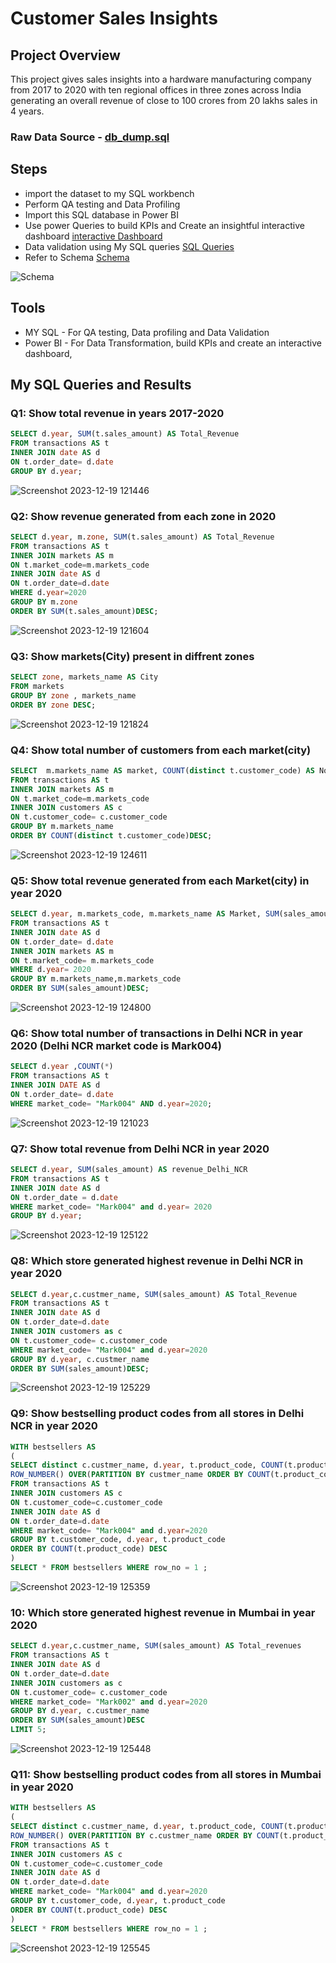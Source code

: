 # Customer Sales Insights

## Project Overview

This project gives sales insights into a hardware manufacturing company from 2017 to 2020 with ten regional offices in three zones across India generating an overall revenue of close to 100 crores from 20 lakhs sales in 4 years.

### Raw Data Source - [db_dump.sql](db_dump.sql)

## Steps

- import the dataset to my SQL workbench
- Perform QA testing and Data Profiling
- Import this SQL database in Power BI
- Use power Queries to build KPIs and Create an insightful interactive dashboard [interactive Dashboard](https://github.com/SushantKG/Customer-Sales-Insights/blob/main/Power%20BI%20Interactive%20Dashboard.pbix)
- Data validation using My SQL queries [SQL Queries](https://github.com/SushantKG/Customer-Sales-Insights/blob/main/MySQL%20Queries.sql)
- Refer to Schema [Schema](Schema.png)

![Schema](https://github.com/SushantKG/Customer-Sales-Insights/assets/152982735/bb7ecd70-a7cf-4520-b666-0ac1784de375)

## Tools

- MY SQL - For QA testing, Data profiling and Data Validation
- Power BI - For Data Transformation, build KPIs and create an interactive dashboard,

## My SQL Queries and Results



### Q1: Show total revenue in years 2017-2020
```SQL
SELECT d.year, SUM(t.sales_amount) AS Total_Revenue
FROM transactions AS t
INNER JOIN date AS d
ON t.order_date= d.date
GROUP BY d.year;
```
![Screenshot 2023-12-19 121446](https://github.com/SushantKG/Customer-Sales-Insights/assets/152982735/b479441a-fce8-43d6-95ee-13907f2f18e6)




### Q2: Show revenue generated from each zone in 2020
```sql
SELECT d.year, m.zone, SUM(t.sales_amount) AS Total_Revenue
FROM transactions AS t
INNER JOIN markets AS m
ON t.market_code=m.markets_code
INNER JOIN date AS d
ON t.order_date=d.date
WHERE d.year=2020
GROUP BY m.zone
ORDER BY SUM(t.sales_amount)DESC;
```
![Screenshot 2023-12-19 121604](https://github.com/SushantKG/Customer-Sales-Insights/assets/152982735/9ba52e63-a1d8-488d-aa08-30618c24f2ff)


### Q3: Show markets(City) present in diffrent zones
```sql
SELECT zone, markets_name AS City
FROM markets
GROUP BY zone , markets_name
ORDER BY zone DESC;
```

![Screenshot 2023-12-19 121824](https://github.com/SushantKG/Customer-Sales-Insights/assets/152982735/6c339712-d91c-43f0-b85b-c875d458c2e8)



### Q4: Show total number of customers from each market(city)
```sql
SELECT  m.markets_name AS market, COUNT(distinct t.customer_code) AS No_of_Customers
FROM transactions AS t
INNER JOIN markets AS m
ON t.market_code=m.markets_code
INNER JOIN customers AS c
ON t.customer_code= c.customer_code
GROUP BY m.markets_name
ORDER BY COUNT(distinct t.customer_code)DESC;
```
![Screenshot 2023-12-19 124611](https://github.com/SushantKG/Customer-Sales-Insights/assets/152982735/6971223e-0a5c-482c-b474-ec6341d2f62c)



### Q5: Show total revenue generated from each Market(city) in year 2020
```sql
SELECT d.year, m.markets_code, m.markets_name AS Market, SUM(sales_amount) AS Total_Revenue
FROM transactions AS t
INNER JOIN date AS d
ON t.order_date= d.date
INNER JOIN markets AS m
ON t.market_code= m.markets_code
WHERE d.year= 2020
GROUP BY m.markets_name,m.markets_code
ORDER BY SUM(sales_amount)DESC;
```
![Screenshot 2023-12-19 124800](https://github.com/SushantKG/Customer-Sales-Insights/assets/152982735/e3d288eb-9f29-4059-880f-b5ce66b74460)



### Q6: Show total number of transactions in Delhi NCR in year 2020 (Delhi NCR market code is Mark004)
```sql
SELECT d.year ,COUNT(*) 
FROM transactions AS t
INNER JOIN DATE AS d
ON t.order_date= d.date
WHERE market_code= "Mark004" AND d.year=2020;
```
![Screenshot 2023-12-19 121023](https://github.com/SushantKG/Customer-Sales-Insights/assets/152982735/02b3da05-1fdf-444e-9c23-1db53fc8c7c7)



### Q7: Show total revenue from Delhi NCR in year 2020
```sql
SELECT d.year, SUM(sales_amount) AS revenue_Delhi_NCR
FROM transactions AS t
INNER JOIN date AS d
ON t.order_date = d.date
WHERE market_code= "Mark004" and d.year= 2020
GROUP BY d.year;
```
![Screenshot 2023-12-19 125122](https://github.com/SushantKG/Customer-Sales-Insights/assets/152982735/e268cbbb-83c3-4728-b265-67c060a0b458)



### Q8: Which store generated highest revenue in Delhi NCR in year 2020
```sql
SELECT d.year,c.custmer_name, SUM(sales_amount) AS Total_Revenue
FROM transactions AS t
INNER JOIN date AS d
ON t.order_date=d.date
INNER JOIN customers as c
ON t.customer_code= c.customer_code
WHERE market_code= "Mark004" and d.year=2020
GROUP BY d.year, c.custmer_name
ORDER BY SUM(sales_amount)DESC;
```
![Screenshot 2023-12-19 125229](https://github.com/SushantKG/Customer-Sales-Insights/assets/152982735/7f053aa7-667f-401a-879c-9ef93b2cd365)


### Q9: Show bestselling product codes from all stores in Delhi NCR in year 2020
```sql
WITH bestsellers AS
(
SELECT distinct c.custmer_name, d.year, t.product_code, COUNT(t.product_code) AS Total_Sales,
ROW_NUMBER() OVER(PARTITION BY custmer_name ORDER BY COUNT(t.product_code) DESC) AS row_no
FROM transactions AS t
INNER JOIN customers AS c
ON t.customer_code=c.customer_code
INNER JOIN date AS d
ON t.order_date=d.date
WHERE market_code= "Mark004" and d.year=2020
GROUP BY t.customer_code, d.year, t.product_code
ORDER BY COUNT(t.product_code) DESC
)
SELECT * FROM bestsellers WHERE row_no = 1 ;
```
![Screenshot 2023-12-19 125359](https://github.com/SushantKG/Customer-Sales-Insights/assets/152982735/7956caaf-70fa-4e17-9fdf-4442ab6cfdfe)


### 10: Which store generated highest revenue in Mumbai in year 2020 
```sql
SELECT d.year,c.custmer_name, SUM(sales_amount) AS Total_revenues
FROM transactions AS t
INNER JOIN date AS d
ON t.order_date=d.date
INNER JOIN customers as c
ON t.customer_code= c.customer_code
WHERE market_code= "Mark002" and d.year=2020
GROUP BY d.year, c.custmer_name
ORDER BY SUM(sales_amount)DESC
LIMIT 5;
```
![Screenshot 2023-12-19 125448](https://github.com/SushantKG/Customer-Sales-Insights/assets/152982735/5f2c5dbe-13d0-4e2c-b96b-731f2e26d944)


### Q11: Show bestselling product codes from all stores in Mumbai in year 2020 
```sql
WITH bestsellers AS
(
SELECT distinct c.custmer_name, d.year, t.product_code, COUNT(t.product_code) AS Total_sales,
ROW_NUMBER() OVER(PARTITION BY c.custmer_name ORDER BY COUNT(t.product_code) DESC) AS row_no
FROM transactions AS t
INNER JOIN customers AS c
ON t.customer_code=c.customer_code
INNER JOIN date AS d
ON t.order_date=d.date
WHERE market_code= "Mark004" and d.year=2020
GROUP BY t.customer_code, d.year, t.product_code
ORDER BY COUNT(t.product_code) DESC
)
SELECT * FROM bestsellers WHERE row_no = 1 ;
```
![Screenshot 2023-12-19 125545](https://github.com/SushantKG/Customer-Sales-Insights/assets/152982735/0cbfc6a2-c8ef-4365-8b85-e3e0b01314d5)
